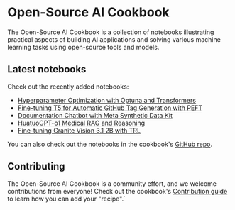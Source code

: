 # Open-Source AI Cookbook

The Open-Source AI Cookbook is a collection of notebooks illustrating practical aspects of building AI
applications and solving various machine learning tasks using open-source tools and models.

## Latest notebooks

Check out the recently added notebooks:

- [Hyperparameter Optimization with Optuna and Transformers](optuna_hpo_with_transformers)
- [Fine-tuning T5 for Automatic GitHub Tag Generation with PEFT](finetune_t5_for_search_tag_generation)
- [Documentation Chatbot with Meta Synthetic Data Kit](fine_tune_chatbot_docs_synthetic)
- [HuatuoGPT-o1 Medical RAG and Reasoning](medical_rag_and_Reasoning)
- [Fine-tuning Granite Vision 3.1 2B with TRL](fine_tuning_granite_vision_sft_trl)


You can also check out the notebooks in the cookbook's [GitHub repo](https://github.com/huggingface/cookbook).

## Contributing

The Open-Source AI Cookbook is a community effort, and we welcome contributions from everyone!
Check out the cookbook's [Contribution guide](https://github.com/huggingface/cookbook/blob/main/README.md) to learn
how you can add your "recipe".`